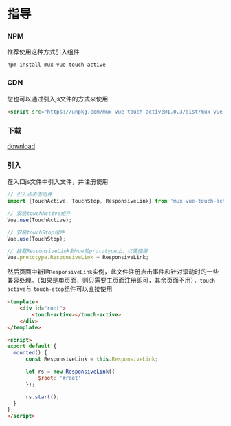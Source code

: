 # 指导

### NPM
推荐使用这种方式引入组件
```sh
npm install mux-vue-touch-active
```

### CDN
您也可以通过引入js文件的方式来使用
```html
<script src="https://unpkg.com/mux-vue-touch-active@1.0.3/dist/mux-vue-touch-active.js"></script>
```

### 下载
<a href="https://raw.githubusercontent.com/mux-team/vue-image-viewer/master/dist/mux-vue-image-viewer.js">download</a>

### 引入
在入口js文件中引入文件，并注册使用
``` js
// 引入点击态组件
import {TouchActive, TouchStop, ResponsiveLink} from 'mux-vue-touch-active';

// 安装touchActive组件
Vue.use(TouchActive);

// 安装touchStop组件
Vue.use(TouchStop);

// 挂载ResponsiveLink到vue的prototype上，以便使用
Vue.prototype.ResponsiveLink = ResponsiveLink;
```

然后页面中新建`ResponsiveLink`实例，此文件注册点击事件和针对滚动时的一些兼容处理。（如果是单页面，则只需要主页面注册即可，其余页面不用），`touch-active`与 `touch-stop`组件可以直接使用

```html
<template>
    <div id="root">
        <touch-active></touch-active>
    </div>
</template>

<script>
export default {
  mounted() {
      const ResponsiveLink = this.ResponsiveLink;

      let rs = new ResponsiveLink({
          $root: '#root'
      });

      rs.start();
  }
};
</script>

```

